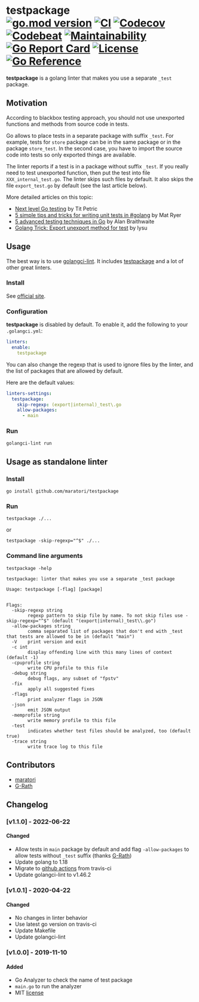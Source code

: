 # testpackage <br> [![go.mod version][go-img]][go-url] [![CI][ci-img]][ci-url] [![Codecov][codecov-img]][codecov-url] [![Codebeat][codebeat-img]][codebeat-url] [![Maintainability][codeclimate-img]][codeclimate-url] [![Go Report Card][goreportcard-img]][goreportcard-url] [![License][license-img]][license-url] [![Go Reference][godoc-img]][godoc-url]

**testpackage** is a golang linter that makes you use a separate `_test` package.

## Motivation

According to blackbox testing approach, you should not use unexported functions and methods from source code in tests.

Go allows to place tests in a separate package with suffix `_test`.
For example, tests for `store` package can be in the same package or in the package `store_test`.
In the second case, you have to import the source code into tests so only exported things are available.

The linter reports if a test is in a package without suffix `_test`.
If you really need to test unexported function, then put the test into file `XXX_internal_test.go`.
The linter skips such files by default.
It also skips the file `export_test.go` by default (see the last article below).

More detailed articles on this topic:
 * [Next level Go testing](https://scene-si.org/2019/04/15/next-level-go-testing#public-vs-private-tests-apis) by Tit Petric
 * [5 simple tips and tricks for writing unit tests in #golang](https://medium.com/@matryer/5-simple-tips-and-tricks-for-writing-unit-tests-in-golang-619653f90742) by Mat Ryer
 * [5 advanced testing techniques in Go](https://segment.com/blog/5-advanced-testing-techniques-in-go/#use-a-separate-test-package) by Alan Braithwaite
 * [Golang Trick: Export unexport method for test](https://medium.com/@robiplus/golang-trick-export-for-test-aa16cbd7b8cd) by lysu

## Usage

The best way is to use [golangci-lint](https://golangci-lint.run/). It includes [testpackage](https://golangci-lint.run/usage/linters/#list-item-testpackage) and a lot of other great linters.

### Install
See [official site](https://golangci-lint.run/usage/install/).

### Configuration
**testpackage** is disabled by default. To enable it, add the following to your `.golangci.yml`:
```yaml
linters:
  enable:
    testpackage
```

You can also change the regexp that is used to ignore files by the linter,
and the list of packages that are allowed by default.

Here are the default values:
```yaml
linters-settings:
  testpackage:
    skip-regexp: (export|internal)_test\.go
    allow-packages:
      - main
```

### Run
```shell script
golangci-lint run
```

## Usage as standalone linter

### Install
```shell script
go install github.com/maratori/testpackage
```

### Run
```shell script
testpackage ./...
```
or
```shell script
testpackage -skip-regexp="^$" ./...
```

### Command line arguments
```shell script
testpackage -help
```
```
testpackage: linter that makes you use a separate _test package

Usage: testpackage [-flag] [package]


Flags:
  -skip-regexp string
        regexp pattern to skip file by name. To not skip files use -skip-regexp="^$" (default "(export|internal)_test\\.go")
  -allow-packages string
        comma separated list of packages that don't end with _test that tests are allowed to be in (default "main")
  -V    print version and exit
  -c int
        display offending line with this many lines of context (default -1)
  -cpuprofile string
        write CPU profile to this file
  -debug string
        debug flags, any subset of "fpstv"
  -fix
        apply all suggested fixes
  -flags
        print analyzer flags in JSON
  -json
        emit JSON output
  -memprofile string
        write memory profile to this file
  -test
        indicates whether test files should be analyzed, too (default true)
  -trace string
        write trace log to this file
```

## Contributors
* [maratori](https://github.com/maratori)
* [G-Rath](https://github.com/G-Rath)

## Changelog

### [v1.1.0] - 2022-06-22

#### Changed
* Allow tests in `main` package by default and add flag `-allow-packages` to allow tests without `_test` suffix (thanks [G-Rath](https://github.com/G-Rath))
* Update golang to 1.18
* Migrate to [github actions](https://github.com/maratori/testpackage/actions/workflows/ci.yaml) from travis-ci
* Update golangci-lint to v1.46.2

### [v1.0.1] - 2020-04-22

#### Changed
* No changes in linter behavior
* Use latest go version on travis-ci
* Update Makefile
* Update golangci-lint

### [v1.0.0] - 2019-11-10

#### Added
* Go Analyzer to check the name of test package
* `main.go` to run the analyzer
* MIT [license](LICENSE)


[go-img]: https://img.shields.io/github/go-mod/go-version/maratori/testpackage
[go-url]: /go.mod
[ci-img]: https://github.com/maratori/testpackage/actions/workflows/ci.yaml/badge.svg
[ci-url]: https://github.com/maratori/testpackage/actions/workflows/ci.yaml
[codecov-img]: https://codecov.io/gh/maratori/testpackage/branch/main/graph/badge.svg?token=Pa334H8xEh
[codecov-url]: https://codecov.io/gh/maratori/testpackage
[codebeat-img]: https://codebeat.co/badges/c5ab864e-dbe5-424a-93ae-75ad98c1ea55
[codebeat-url]: https://codebeat.co/projects/github-com-maratori-testpackage-main
[codeclimate-img]: https://api.codeclimate.com/v1/badges/bf753d7560c8e4aa5cf0/maintainability
[codeclimate-url]: https://codeclimate.com/github/maratori/testpackage/maintainability
[goreportcard-img]: https://goreportcard.com/badge/github.com/maratori/testpackage
[goreportcard-url]: https://goreportcard.com/report/github.com/maratori/testpackage
[license-img]: https://img.shields.io/github/license/maratori/testpackage.svg
[license-url]: /LICENSE
[godoc-img]: https://pkg.go.dev/badge/github.com/maratori/testpackage.svg
[godoc-url]: https://pkg.go.dev/github.com/maratori/testpackage